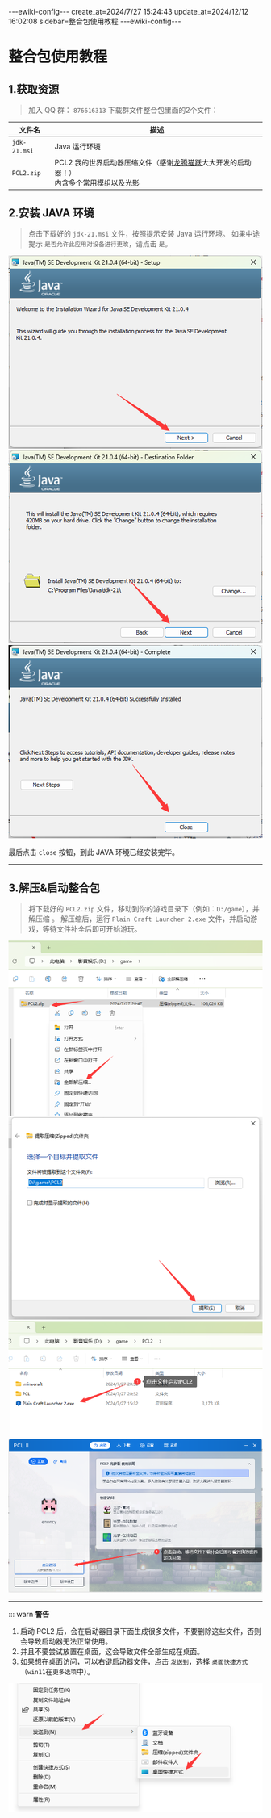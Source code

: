 ---ewiki-config---
create_at=2024/7/27 15:24:43
update_at=2024/12/12 16:02:08
sidebar=整合包使用教程
---ewiki-config---







# **整合包使用教程**

## 1.获取资源

> 加入 QQ 群： `876616313`
> 下载群文件整合包里面的2个文件：

| 文件名                  | 描述                                                                        |
| ----------------------- | --------------------------------------------------------------------------- |
| `jdk-21.msi`            | Java 运行环境                                                               |
| `PCL2.zip`        | PCL2 我的世界启动器压缩文件（感谢[龙腾猫跃](https://afdian.com/a/LTCat)大大开发的启动器！）<br> 内含多个常用模组以及光影 | 

## 2.安装 JAVA 环境

> 点击下载好的 `jdk-21.msi` 文件，按照提示安装 Java 运行环境。
> 如果中途提示 `是否允许此应用对设备进行更改`，请点击 `是`。

![img](../assets/pack_guide/java-1.png)
![img](../assets/pack_guide/java-2.png)
![img](../assets/pack_guide/java-3.png)

最后点击 `close` 按钮，到此 JAVA 环境已经安装完毕。

---

## 3.解压&启动整合包

> 将下载好的 `PCL2.zip` 文件，移动到你的游戏目录下（例如：`D:/game`），并解压缩 。
> 解压缩后，运行 `Plain Craft Launcher 2.exe` 文件，并启动游戏，等待文件补全后即可开始游玩。

![img](../assets/pack_guide/pcl-1.png)
![img](../assets/pack_guide/pcl-2.png)
![img](../assets/pack_guide/pcl-3.png)
![img](../assets/pack_guide/pcl-4.png)

---

::: warn **警告**

1. 启动 PCL2 后，会在启动器目录下面生成很多文件，不要删除这些文件，否则会导致启动器无法正常使用。
2. 并且不要尝试放置在桌面，这会导致文件全部生成在桌面。
3. 如果想在桌面访问，可以右键启动器文件，点击 `发送到`，选择 `桌面快捷方式` （`win11`在`更多选项`中）。

![img](../assets/pack_guide/kjfs.png)
 